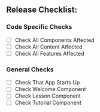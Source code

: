 ## Release Checklist:

### Code Specific Checks
* [ ] Check All Components Affected
* [ ] Check All Content Affected
* [ ] Check All Features Affected

### General Checks
* [ ] Check That App Starts Up
* [ ] Check Welcome Component
* [ ] Check Lesson Component
* [ ] Check Tutorial Component
